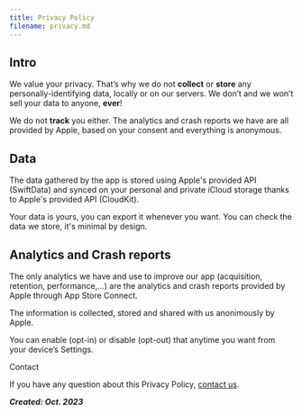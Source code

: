 ```yaml
---
title: Privacy Policy
filename: privacy.md
--- 
```


## Intro

We value your privacy. That’s why we do not **collect** or **store** any personally-identifying data, locally or on our servers. We don’t and we won’t sell your data to anyone, **ever**!

We do not **track** you either. The analytics and crash reports we have are all provided by Apple, based on your consent and everything is anonymous.

## Data

The data gathered by the app is stored using Apple's provided API (SwiftData) and synced on your personal and private iCloud storage thanks to Apple's provided API (CloudKit).

Your data is yours, you can export it whenever you want. You can check the data we store, it's minimal by design.

## Analytics and Crash reports

The only analytics we have and use to improve our app (acquisition, retention, performance,…) are the analytics and crash reports provided by Apple through App Store Connect.

The information is collected, stored and shared with us anonimously by Apple.

You can enable (opt-in) or disable (opt-out) that anytime you want from your device’s Settings.

Contact

If you have any question about this Privacy Policy, [contact us](mailto:kevin.cador@me.com?subject=%5BPRIVACY%5D%20Fast%20Traking%20app).

***Created: Oct. 2023***
